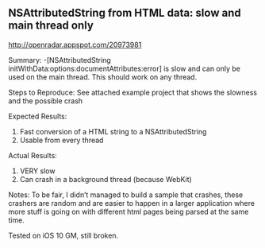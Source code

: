## NSAttributedString from HTML data: slow and main thread only

http://openradar.appspot.com/20973981

Summary:
-[NSAttributedString initWithData:options:documentAttributes:error] is slow and can only be used on the main thread. This should work on any thread.

Steps to Reproduce:
See attached example project that shows the slowness and the possible crash

Expected Results:
1. Fast conversion of a HTML string to a NSAttributedString
2. Usable from every thread

Actual Results:
1. VERY slow
2. Can crash in a background thread (because WebKit)

Notes:
To be fair, I didn’t managed to build a sample that crashes, these crashers are random and are easier to happen in a larger application where more stuff is going on with different html pages being parsed at the same time.

Tested on iOS 10 GM, still broken.
